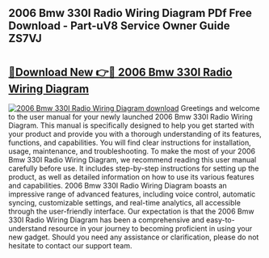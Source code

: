 ## 2006 Bmw 330I Radio Wiring Diagram PDf Free Download - Part-uV8 Service Owner Guide ZS7VJ

# <h2><a href="http://dfsol71.blite.top/?on=2006+Bmw+330I+Radio+Wiring+Diagram">🔗Download New 👉🔴 2006 Bmw 330I Radio Wiring Diagram</a></h2>

[![2006 Bmw 330I Radio Wiring Diagram download](https://i.imgur.com/lujVjoI.png)](http://dfsol71.blite.top/?on=2006+Bmw+330I+Radio+Wiring+Diagram)
Greetings and welcome to the user manual for your newly launched 2006 Bmw 330I Radio Wiring Diagram. This manual is specifically designed to help you get started with your product and provide you with a thorough understanding of its features, functions, and capabilities. You will find clear instructions for installation, usage, maintenance, and troubleshooting. To make the most of your 2006 Bmw 330I Radio Wiring Diagram, we recommend reading this user manual carefully before use. It includes step-by-step instructions for setting up the product, as well as detailed information on how to use its various features and capabilities. 2006 Bmw 330I Radio Wiring Diagram boasts an impressive range of advanced features, including voice control, automatic syncing, customizable settings, and real-time analytics, all accessible through the user-friendly interface. Our expectation is that the 2006 Bmw 330I Radio Wiring Diagram has been a comprehensive and easy-to-understand resource in your journey to becoming proficient in using your new gadget. Should you need any assistance or clarification, please do not hesitate to contact our support team.
